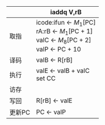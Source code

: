 
|     |iaddq V,rB            |
|-----|----------------------|
|取指 |icode:ifun &larr; $M_1$[PC] <br> rA:rB &larr; $M_1$[PC + 1] <br> valC &larr; $M_8$[PC + 2] <br> valP &larr; PC + 10      |
|译码 | valB &larr; R[rB]   |
|执行 | valE &larr; valB + valC <br> set CC|
|访存 |                     |
|写回 | R[rB] &larr; valE   |
|更新PC | PC &larr; valP    |
